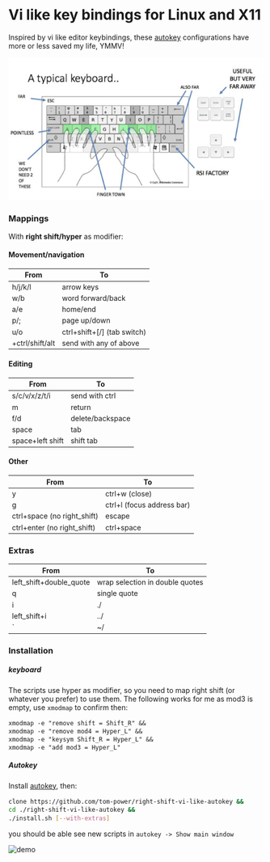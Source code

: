 # Vi like key bindings for Linux and X11

Inspired by vi like editor keybindings, these [autokey](https://github.com/autokey/autokey) configurations have more or less saved my life, YMMV!

![demo](https://github.com/tom-power/right-shift-vi-like-autokey/blob/main/assets/demo.gif)

### Mappings

With **right shift/hyper** as modifier:

#### Movement/navigation

| From            | To                           |
| --------------- | ---------------------------- |
| h/j/k/l         | arrow keys                   |
| w/b             | word forward/back            |
| a/e             | home/end                     |
| p/;             | page up/down                 |
| u/o             | ctrl+shift+\[/] (tab switch) |
| +ctrl/shift/alt | send with any of above       |

#### Editing

| From             | To               |
| ---------------- | ---------------- |
| s/c/v/x/z/t/i    | send with ctrl   |
| m                | return           |
| f/d              | delete/backspace |
| space            | tab              |
| space+left shift | shift tab        |

#### Other

| From                        | To                         |
| --------------------------- | -------------------------- |
| y                           | ctrl+w (close)             |
| g                           | ctrl+l (focus address bar) |
| ctrl+space (no right_shift) | escape                     |
| ctrl+enter (no right_shift) | ctrl+space                 |

### Extras

| From                    | To                              |
| ----------------------- | ------------------------------- |
| left_shift+double_quote | wrap selection in double quotes |
| q                       | single quote                    |
| i                       | ./                              |
| left_shift+i            | ../                             |
| \`                      | ~/                              |

### Installation

##### keyboard

The scripts use hyper as modifier, so you need to map right shift (or whatever you prefer) to use them. The following works for me as mod3 is empty, use `xmodmap` to confirm then:

```shell
xmodmap -e "remove shift = Shift_R" &&
xmodmap -e "remove mod4 = Hyper_L" &&
xmodmap -e "keysym Shift_R = Hyper_L" &&
xmodmap -e "add mod3 = Hyper_L"
```

##### Autokey

Install [autokey](https://github.com/autokey/autokey), then:

```bash
clone https://github.com/tom-power/right-shift-vi-like-autokey &&
cd ./right-shift-vi-like-autokey &&
./install.sh [--with-extras]
```

you should be able see new scripts in `autokey -> Show main window`

![demo](https://github.com/tom-power/right-shift-vi-like-autokey/blob/main/assets/weNeedToTalkAboutKeyboards.gif)
